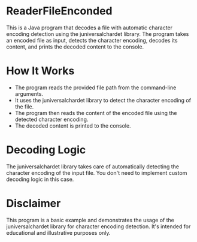 # ReaderFileEnconded
This is a Java program that decodes a file with automatic character encoding detection using the juniversalchardet library. The program takes an encoded file as input, detects the character encoding, decodes its content, and prints the decoded content to the console.

# How It Works
* The program reads the provided file path from the command-line arguments.
* It uses the juniversalchardet library to detect the character encoding of the file.
* The program then reads the content of the encoded file using the detected character encoding.
* The decoded content is printed to the console.

# Decoding Logic
The juniversalchardet library takes care of automatically detecting the character encoding of the input file. You don't need to implement custom decoding logic in this case.

# Disclaimer
This program is a basic example and demonstrates the usage of the juniversalchardet library for character encoding detection. It's intended for educational and illustrative purposes only.

